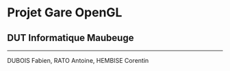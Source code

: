 # Projet Gare OpenGL
## DUT Informatique Maubeuge
--------------------------

DUBOIS Fabien, RATO Antoine, HEMBISE Corentin